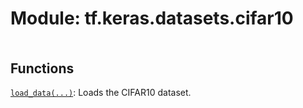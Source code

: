 <div itemscope itemtype="http://developers.google.com/ReferenceObject">
<meta itemprop="name" content="tf.keras.datasets.cifar10" />
<meta itemprop="path" content="Stable" />
</div>

# Module: tf.keras.datasets.cifar10

<!-- Insert buttons and diff -->

<table class="tfo-notebook-buttons tfo-api nocontent" align="left">

</table>







## Functions

[`load_data(...)`](../../../tf/keras/datasets/cifar10/load_data.md): Loads the CIFAR10 dataset.

